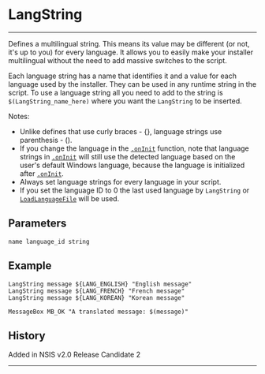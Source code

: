 # LangString

---

Defines a multilingual string. This means its value may be different (or not, it's up to you) for every language. It allows you to easily make your installer multilingual without the need to add massive switches to the script.

Each language string has a name that identifies it and a value for each language used by the installer. They can be used in any runtime string in the script. To use a language string all you need to add to the string is `$(LangString_name_here)` where you want the `LangString` to be inserted.

Notes:

* Unlike defines that use curly braces - {}, language strings use parenthesis - ().
* If you change the language in the [`.onInit`][1] function, note that language strings in [`.onInit`][1] will still use the detected language based on the user's default Windows language, because the language is initialized after [`.onInit`][1].
* Always set language strings for every language in your script.
* If you set the language ID to 0 the last used language by `LangString` or [`LoadLanguageFile`][2] will be used.

## Parameters

    name language_id string

## Example

	LangString message ${LANG_ENGLISH} "English message"
	LangString message ${LANG_FRENCH} "French message"
	LangString message ${LANG_KOREAN} "Korean message"

	MessageBox MB_OK "A translated message: $(message)"

## History

Added in NSIS v2.0 Release Candidate 2

---

[1]: ../Callbacks/onInit.md
[2]: LoadLanguageFile.md